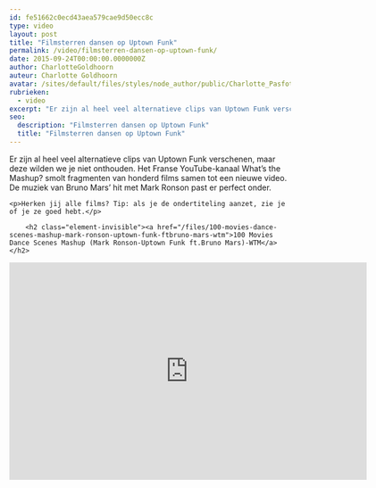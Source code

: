 ```yaml
---
id: fe51662c0ecd43aea579cae9d50ecc8c
type: video
layout: post
title: "Filmsterren dansen op Uptown Funk"
permalink: /video/filmsterren-dansen-op-uptown-funk/
date: 2015-09-24T00:00:00.0000000Z
author: CharlotteGoldhoorn
auteur: Charlotte Goldhoorn
avatar: /sites/default/files/styles/node_author/public/Charlotte_PasfotoDSC01555%20EXTRA.jpg?itok=Uh1_j08g
rubrieken:
  - video
excerpt: "Er zijn al heel veel alternatieve clips van Uptown Funk verschenen, maar deze wilden we je niet onthouden. Het Franse YouTube-kanaal What’s the Mashup? smolt fragmenten van honderd films samen tot een nieuwe video. De muziek van Bruno Mars’ hit met Mark Ronson past er perfect onder.  "
seo:
  description: "Filmsterren dansen op Uptown Funk"
  title: "Filmsterren dansen op Uptown Funk"
---
```

Er zijn al heel veel alternatieve clips van Uptown Funk verschenen, maar deze wilden we je niet onthouden. Het Franse YouTube-kanaal What’s the Mashup? smolt fragmenten van honderd films samen tot een nieuwe video. De muziek van Bruno Mars’ hit met Mark Ronson past er perfect onder.  

    <p>Herken jij alle films? Tip: als je de ondertiteling aanzet, zie je of je ze goed hebt.</p>
<p><div class="media media-element-container media-default"><div id="file-11681" class="file file-video file-video-youtube">

        <h2 class="element-invisible"><a href="/files/100-movies-dance-scenes-mashup-mark-ronson-uptown-funk-ftbruno-mars-wtm">100 Movies Dance Scenes Mashup (Mark Ronson-Uptown Funk ft.Bruno Mars)-WTM</a></h2>
    
  
  <div class="content">
    <div class="media-youtube-video media-element file-default media-youtube-1">
  <iframe class="media-youtube-player" width="640" height="390" title="100 Movies Dance Scenes Mashup (Mark Ronson-Uptown Funk ft.Bruno Mars)-WTM" src="https://www.youtube.com/embed/EmnSm_d2ll4?wmode=opaque&controls=" name="100 Movies Dance Scenes Mashup (Mark Ronson-Uptown Funk ft.Bruno Mars)-WTM" frameborder="0" allowfullscreen="">Video van 100 Movies Dance Scenes Mashup (Mark Ronson-Uptown Funk ft.Bruno Mars)-WTM</iframe>
</div>
  </div>

  
</div>
</div>  
